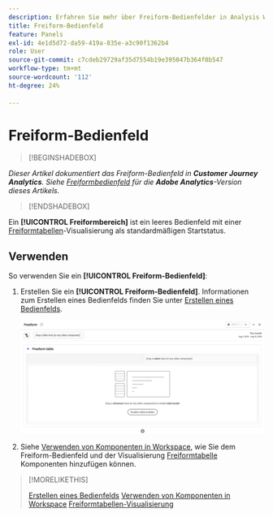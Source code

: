 ```yaml
---
description: Erfahren Sie mehr über Freiform-Bedienfelder in Analysis Workspace.
title: Freiform-Bedienfeld
feature: Panels
exl-id: 4e1d5d72-da59-419a-835e-a3c90f1362b4
role: User
source-git-commit: c7cdeb29729af35d7554b19e395047b364f0b547
workflow-type: tm+mt
source-wordcount: '112'
ht-degree: 24%

---
```


# Freiform-Bedienfeld


>[!BEGINSHADEBOX]

*Dieser Artikel dokumentiert das Freiform-Bedienfeld in **Customer Journey Analytics**. Siehe [Freiformbedienfeld](https://experienceleague.adobe.com/en/docs/analytics/analyze/analysis-workspace/panels/freeform-panel) für die **Adobe Analytics**-Version dieses Artikels.*

>[!ENDSHADEBOX]


Ein **[!UICONTROL Freiformbereich]** ist ein leeres Bedienfeld mit einer [Freiformtabellen](/help/analysis-workspace/visualizations/freeform-table/freeform-table.md)-Visualisierung als standardmäßigen Startstatus.

## Verwenden

So verwenden Sie ein **[!UICONTROL Freiform-Bedienfeld]**:

1. Erstellen Sie ein **[!UICONTROL Freiform-Bedienfeld]**. Informationen zum Erstellen eines Bedienfelds finden Sie unter [Erstellen eines Bedienfelds](panels.md#create-a-panel).

   ![Das standardmäßige Freiformbedienfeld, das ein leeres Bedienfeld mit einer Freiformtabelle anzeigt.](assets/freeform-panel.png)

1. Siehe [Verwenden von Komponenten in Workspace](/help/components/use-components-in-workspace.md), wie Sie dem Freiform-Bedienfeld und der Visualisierung [Freiformtabelle](/help/analysis-workspace/visualizations/freeform-table/freeform-table.md) Komponenten hinzufügen können.


>[!MORELIKETHIS]
>
>[Erstellen eines Bedienfelds](/help/analysis-workspace/c-panels/panels.md#create-a-panel)
>[Verwenden von Komponenten in Workspace](/help/components/use-components-in-workspace.md)
>[Freiformtabellen-Visualisierung](/help/analysis-workspace/visualizations/freeform-table/freeform-table.md)
>